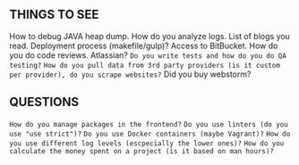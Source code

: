 ## THINGS TO SEE
How to debug JAVA heap dump.
How do you analyze logs.
List of blogs you read.
Deployment process (makefile/gulp)?
Access to BitBucket.
How do you do code reviews. Atlassian?
`Do you write tests and how do you do QA testing?`
`How do you pull data from 3rd party providers (is it custom per provider), do you scrape websites?`
Did you buy webstorm?

## QUESTIONS
`How do you manage packages in the frontend?`
`Do you use linters (do you use "use strict")?`
`Do you use Docker containers (maybe Vagrant)?`
`How do you use different log levels (escpecially the lower ones)?`
`How do you calculate the money spent on a project (is it based on man hours)?`

